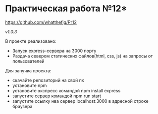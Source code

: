 <h1>Практическая работа №12*</h1>

https://github.com/whatthefig/Pr12

*v1.0.3*

В проекте реализовано:

- Запуск express-сервера на 3000 порту
- Раздача севером статических файлов(html, css, js) на запросы от пользователей

Для запучка проекта:

- скачайте репозиторий на свой пк
- установите npm
- установите экспресс командой npm install express
- запустите сервер командой npm run start
- запустите ссылку нва сервер localhost:3000 в адресной строке браузера
